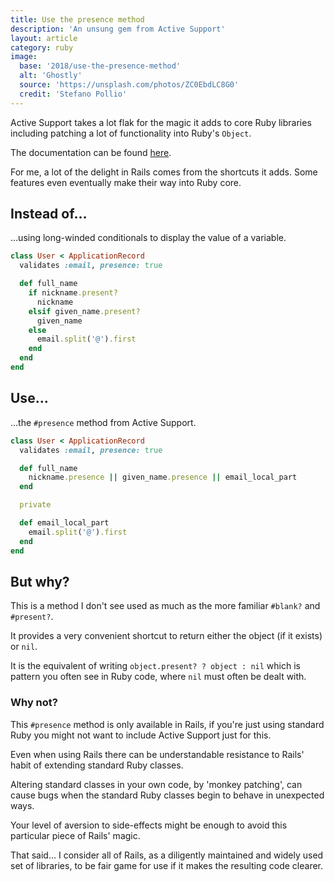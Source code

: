 ```yaml
---
title: Use the presence method
description: 'An unsung gem from Active Support'
layout: article
category: ruby
image:
  base: '2018/use-the-presence-method'
  alt: 'Ghostly'
  source: 'https://unsplash.com/photos/ZC0EbdLC8G0'
  credit: 'Stefano Pollio'
---
```


Active Support takes a lot flak for the magic it adds to core Ruby libraries including patching a lot of functionality into Ruby's `Object`.

The documentation can be found [here](https://api.rubyonrails.org/classes/Object.html#method-i-presence).

For me, a lot of the delight in Rails comes from the shortcuts it adds. Some features even eventually make their way into Ruby core.


## Instead of…

...using long-winded conditionals to display the value of a variable.

```ruby
class User < ApplicationRecord
  validates :email, presence: true

  def full_name
    if nickname.present?
      nickname
    elsif given_name.present?
      given_name
    else
      email.split('@').first
    end
  end
end
```


## Use…

...the `#presence` method from Active Support.

```ruby
class User < ApplicationRecord
  validates :email, presence: true

  def full_name
    nickname.presence || given_name.presence || email_local_part
  end

  private

  def email_local_part
    email.split('@').first
  end
end
```

## But why?

This is a method I don't see used as much as the more familiar `#blank?` and `#present?`.

It provides a very convenient shortcut to return either the object (if it exists) or `nil`.

It is the equivalent of writing `object.present? ? object : nil` which is pattern you often see in Ruby code, where `nil` must often be dealt with.


### Why not?

This `#presence` method is only available in Rails, if you're just using standard Ruby you might not want to include Active Support just for this.

Even when using Rails there can be understandable resistance to Rails' habit of extending standard Ruby classes.

Altering standard classes in your own code, by 'monkey patching', can cause bugs when the standard Ruby classes begin to behave in unexpected ways.

Your level of aversion to side-effects might be enough to avoid this particular piece of Rails' magic.

That said... I consider all of Rails, as a diligently maintained and widely used set of libraries, to be fair game for use if it makes the resulting code clearer.
